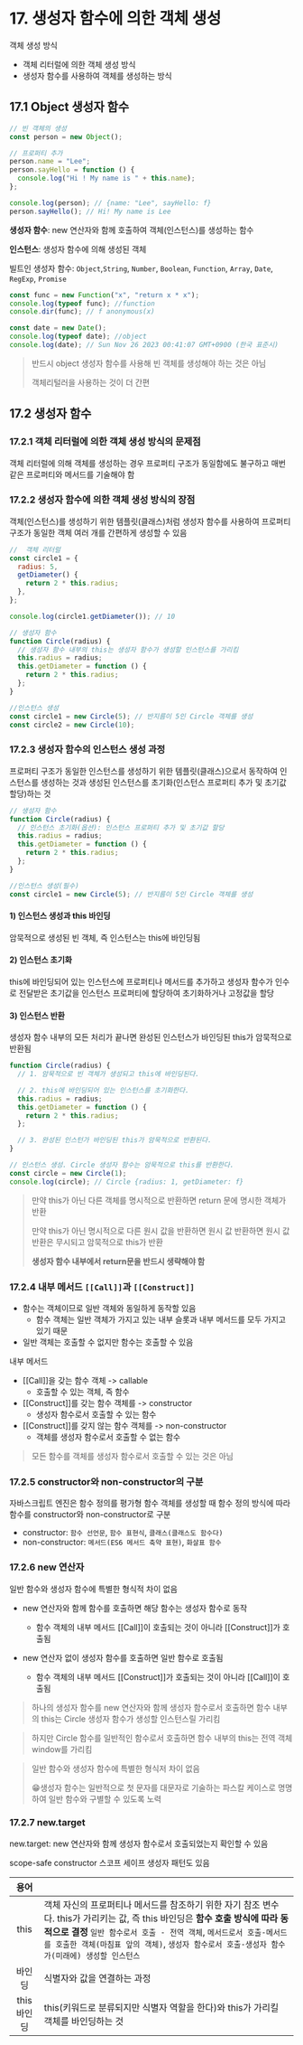 # 17. 생성자 함수에 의한 객체 생성

객체 생성 방식

- 객체 리터럴에 의한 객체 생성 방식
- 생성자 함수를 사용하여 객체를 생성하는 방식

## 17.1 Object 생성자 함수

```js
// 빈 객체의 생성
const person = new Object();

// 프로퍼티 추가
person.name = "Lee";
person.sayHello = function () {
  console.log("Hi ! My name is " + this.name);
};

console.log(person); // {name: "Lee", sayHello: f}
person.sayHello(); // Hi! My name is Lee
```

**생성자 함수**: new 연산자와 함께 호출하여 객체(인스턴스)를 생성하는 함수

**인스턴스**: 생성자 함수에 의해 생성된 객체

빌트인 생성자 함수: `Object`,`String`, `Number`, `Boolean`, `Function`, `Array`, `Date`, `RegExp`, `Promise`

```js
const func = new Function("x", "return x * x");
console.log(typeof func); //function
console.dir(func); // f anonymous(x)

const date = new Date();
console.log(typeof date); //object
console.log(date); // Sun Nov 26 2023 00:41:07 GMT+0900 (한국 표준시)
```

> 반드시 object 생성자 함수를 사용해 빈 객체를 생성해야 하는 것은 아님
>
> 객체리털러을 사용하는 것이 더 간편

## 17.2 생성자 함수

### 17.2.1 객체 리터럴에 의한 객체 생성 방식의 문제점

객체 리터럴에 의해 객체를 생성하는 경우 프로퍼티 구조가 동일함에도 불구하고 매번 같은 프로퍼티와 메서드를 기술해야 함

### 17.2.2 생성자 함수에 의한 객체 생성 방식의 장점

객체(인스턴스)를 생성하기 위한 템플릿(클래스)처럼 생성자 함수를 사용하여 프로퍼티 구조가 동일한 객체 여러 개를 간편하게 생성할 수 있음

```js
//  객체 리터럴
const circle1 = {
  radius: 5,
  getDiameter() {
    return 2 * this.radius;
  },
};

console.log(circle1.getDiameter()); // 10
```

```js
// 생성자 함수
function Circle(radius) {
  // 생성자 함수 내부의 this는 생성자 함수가 생성할 인스턴스를 가리킴
  this.radius = radius;
  this.getDiameter = function () {
    return 2 * this.radius;
  };
}

//인스턴스 생성
const circle1 = new Circle(5); // 반지름이 5인 Circle 객체를 생성
const circle2 = new Circle(10);
```

### 17.2.3 생성자 함수의 인스턴스 생성 과정

프로퍼티 구조가 동일한 인스턴스를 생성하기 위한 템플릿(클래스)으로서 동작하여 인스턴스를 생성하는 것과 생성된 인스턴스를 초기화(인스턴스 프로퍼티 추가 및 초기값 할당)하는 것

```js
// 생성자 함수
function Circle(radius) {
  // 인스턴스 초기화(옵션): 인스턴스 프로퍼티 추가 및 초기값 할당
  this.radius = radius;
  this.getDiameter = function () {
    return 2 * this.radius;
  };
}

//인스턴스 생성(필수)
const circle1 = new Circle(5); // 반지름이 5인 Circle 객체를 생성
```

#### 1\) 인스턴스 생성과 this 바인딩

암묵적으로 생성된 빈 객체, 즉 인스턴스는 this에 바인딩됨

#### 2\) 인스턴스 초기화

this에 바인딩되어 있는 인스턴스에 프로퍼티나 메서드를 추가하고 생성자 함수가 인수로 전달받은 초기값을 인스턴스 프로퍼티에 할당하여 초기화하거나 고정값을 할당

#### 3\) 인스턴스 반환

생성자 함수 내부의 모든 처리가 끝나면 완성된 인스턴스가 바인딩된 this가 암묵적으로 반환됨

```js
function Circle(radius) {
  // 1. 암묵적으로 빈 객체가 생성되고 this에 바인딩된다.

  // 2. this에 바인딩되어 있는 인스턴스를 초기화한다.
  this.radius = radius;
  this.getDiameter = function () {
    return 2 * this.radius;
  };

  // 3. 완성된 인스턴가 바인딩된 this가 암묵적으로 반환된다.
}

// 인스턴스 생성. Circle 생성자 함수는 암묵적으로 this를 반환한다.
const circle = new Circle(1);
console.log(circle); // Circle {radius: 1, getDiameter: f}
```

> 만약 this가 아닌 다른 객체를 명시적으로 반환하면 return 문에 명시한 객체가 반환
>
> 만약 this가 아닌 명시적으로 다른 원시 값을 반환하면 원시 값 반환하면 원시 값 반환은 무시되고 암묵적으로 this가 반환
>
> **생성자 함수 내부에서 return문을 반드시 생략해야 함**

### 17.2.4 내부 메서드 `[[Call]]`과 `[[Construct]]`

- 함수는 객체이므로 일반 객체와 동일하게 동작할 있음
  - 함수 객체는 일반 객체가 가지고 있는 내부 슬롯과 내부 메서드를 모두 가지고 있기 때문
- 일반 객체는 호출할 수 없지만 함수는 호출할 수 있음

내부 메서드

- [[Call]]을 갖는 함수 객체 -> callable
  - 호출할 수 있는 객체, 즉 함수
- [[Construct]]를 갖는 함수 객체를 -> constructor
  - 생성자 함수로서 호출할 수 있는 함수
- [[Construct]]를 갖지 않는 함수 객체를 -> non-constructor
  - 객체를 생성자 함수로서 호출할 수 없는 함수

> 모든 함수를 객체를 생성자 함수로서 호출할 수 있는 것은 아님

### 17.2.5 constructor와 non-constructor의 구분

자바스크립트 엔진은 함수 정의를 평가형 함수 객체를 생성할 때 함수 정의 방식에 따라 함수를 constructor와 non-constructor로 구분

- constructor: `함수 선언문`, `함수 표현식`, `클래스(클래스도 함수다)`
- non-constructor: `메서드(ES6 메서드 축약 표현)`, `화살표 함수`

### 17.2.6 new 연산자

일반 함수와 생성자 함수에 특별한 형식적 차이 없음

- new 연산자와 함께 함수를 호출하면 해당 함수는 생성자 함수로 동작
  - 함수 객체의 내부 메서드 [[Call]]이 호출되는 것이 아니라 [[Construct]]가 호출됨
- new 연산자 없이 생성자 함수를 호출하면 일반 함수로 호출됨

  - 함수 객체의 내부 메서드 [[Construct]]가 호출되는 것이 아니라 [[Call]]이 호출됨

> 하나의 생성자 함수를 new 연산자와 함께 생성자 함수로서 호출하면 함수 내부의 this는 Circle 생성자 함수가 생성할 인스턴스릴 가리킴

> 하지만 Circle 함수를 일반적인 함수로서 호출하면 함수 내부의 this는 전역 객체 window를 가리킴

> 일반 함수와 생성자 함수에 특별한 형식저 차이 없음
>
> 😁생성자 함수는 일반적으로 첫 문자를 대문자로 기술하는 파스칼 케이스로 명명하여 일반 함수와 구별할 수 있도록 노력

### 17.2.7 new.target

new.target: new 연산자와 함께 생성자 함수로서 호출되었는지 확인할 수 있음

scope-safe constructor 스코프 세이프 생성자 패턴도 있음

|    용어     |                                                                                                                                                                                                                                                                                                       |
| :---------: | :---------------------------------------------------------------------------------------------------------------------------------------------------------------------------------------------------------------------------------------------------------------------------------------------------- |
|    this     | 객체 자신의 프로퍼티나 메서드를 참조하기 위한 자기 참조 변수다. this가 가리키는 값, 즉 this 바인딩은 **함수 호출 방식에 따라 동적으로 결정** `일반 함수로서 호출 - 전역 객체`, `메서드로서 호출-메서드를 호출한 객체(마침표 앞의 객체)`, `생성자 함수로서 호출-생성자 함수가(미래에) 생성할 인스턴스` |
|   바인딩    | 식별자와 값을 연결하는 과정                                                                                                                                                                                                                                                                           |
| this 바인딩 | this(키워드로 분류되지만 식별자 역할을 한다)와 this가 가리킬 객체를 바인딩하는 것                                                                                                                                                                                                                     |
